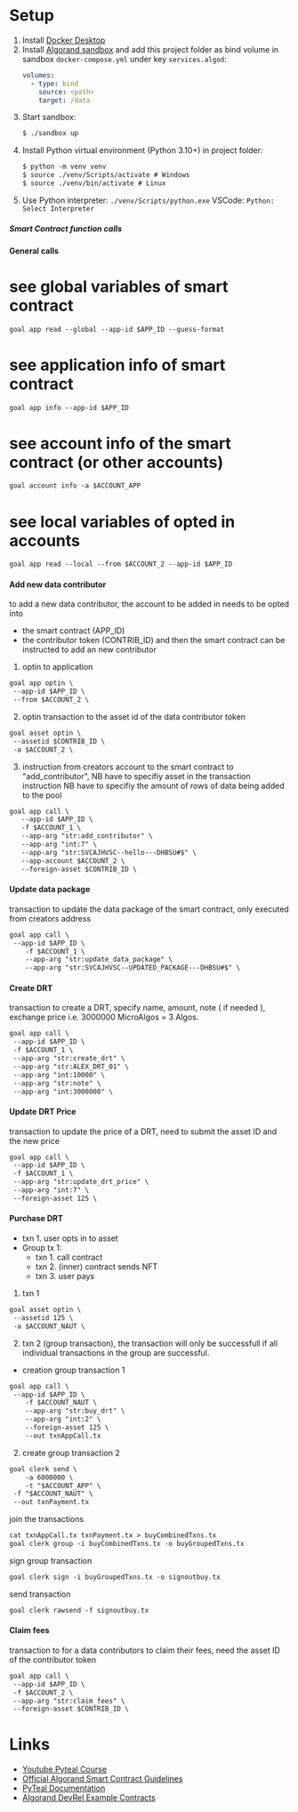 # Setup

1. Install [Docker Desktop](https://www.docker.com/products/docker-desktop)
2. Install [Algorand sandbox](https://github.com/algorand/sandbox)
   and add this project folder as bind volume in sandbox `docker-compose.yml` under key `services.algod`:
   ```yml
   volumes:
     - type: bind
       source: <path>
       target: /data
   ```
3. Start sandbox:
   ```txt
   $ ./sandbox up
   ```
4. Install Python virtual environment (Python 3.10+) in project folder:
   ```txt
   $ python -m venv venv
   $ source ./venv/Scripts/activate # Windows
   $ source ./venv/bin/activate # Linux
   ```
5. Use Python interpreter: `./venv/Scripts/python.exe`
   VSCode: `Python: Select Interpreter`

##### Smart Contract function calls

#### General calls

# see global variables of smart contract

```txt
goal app read --global --app-id $APP_ID --guess-format
```

# see application info of smart contract

```txt
goal app info --app-id $APP_ID
```

# see account info of the smart contract (or other accounts)

```txt
goal account info -a $ACCOUNT_APP
```

# see local variables of opted in accounts

```txt
goal app read --local --from $ACCOUNT_2 --app-id $APP_ID
```

#### Add new data contributor

to add a new data contributor, the account to be added in needs to be opted into

- the smart contract (APP_ID)
- the contributor token (CONTRIB_ID)
  and then the smart contract can be instructed to add an new contributor

1. optin to application

```txt
goal app optin \
 --app-id $APP_ID \
 --from $ACCOUNT_2 \
```

2. optin transaction to the asset id of the data contributor token

```txt
goal asset optin \
 --assetid $CONTRIB_ID \
 -a $ACCOUNT_2 \
```

3. instruction from creators account to the smart contract to "add_contributor",
   NB have to specifiy asset in the transaction instruction
   NB have to specifiy the amount of rows of data being added to the pool

```txt
goal app call \
   --app-id $APP_ID \
   -f $ACCOUNT_1 \
   --app-arg "str:add_contributor" \
   --app-arg "int:7" \
   --app-arg "str:SVCAJHVSC--hello---DHBSU#$" \
   --app-account $ACCOUNT_2 \
   --foreign-asset $CONTRIB_ID \
```

#### Update data package

transaction to update the data package of the smart contract, only executed from creators address

```txt
goal app call \
 --app-id $APP_ID \
    -f $ACCOUNT_1 \
    --app-arg "str:update_data_package" \
    --app-arg "str:SVCAJHVSC--UPDATED_PACKAGE---DHBSU#$" \
```

#### Create DRT

transaction to create a DRT, specify name, amount, note ( if needed ), exchange price i.e. 3000000 MicroAlgos = 3 Algos.

```txt
goal app call \
 --app-id $APP_ID \
 -f $ACCOUNT_1 \
 --app-arg "str:create_drt" \
 --app-arg "str:ALEX_DRT_01" \
 --app-arg "int:10000" \
 --app-arg "str:note" \
 --app-arg "int:3000000" \
```

#### Update DRT Price

transaction to update the price of a DRT, need to submit the asset ID and the new price

```txt
goal app call \
 --app-id $APP_ID \
 -f $ACCOUNT_1 \
 --app-arg "str:update_drt_price" \
 --app-arg "int:7" \
 --foreign-asset 125 \
```

#### Purchase DRT

- txn 1. user opts in to asset
- Group tx 1:
  - txn 1. call contract
  - txn 2. (inner) contract sends NFT
  - txn 3. user pays

1. txn 1

```txt
goal asset optin \
 --assetid 125 \
 -a $ACCOUNT_NAUT \
```

2. txn 2 (group transaction), the transaction will only be successfull if all individual transactions in the group are successful.

- creation group transaction 1

```txt
goal app call \
 --app-id $APP_ID \
    -f $ACCOUNT_NAUT \
    --app-arg "str:buy_drt" \
    --app-arg "int:2" \
    --foreign-asset 125 \
    --out txnAppCall.tx
```

2. create group transaction 2

```txt
goal clerk send \
    -a 6000000 \
    -t "$ACCOUNT_APP" \
 -f "$ACCOUNT_NAUT" \
 --out txnPayment.tx
```

join the transactions

```txt
cat txnAppCall.tx txnPayment.tx > buyCombinedTxns.tx
goal clerk group -i buyCombinedTxns.tx -o buyGroupedTxns.tx
```

sign group transaction

```txt
goal clerk sign -i buyGroupedTxns.tx -o signoutbuy.tx
```

send transaction

```txt
goal clerk rawsend -f signoutbuy.tx
```

#### Claim fees

transaction to for a data contributors to claim their fees, need the asset ID of the contributor token

```txt
goal app call \
 --app-id $APP_ID \
 -f $ACCOUNT_2 \
 --app-arg "str:claim_fees" \
 --foreign-asset $CONTRIB_ID \
```

# Links

- [Youtube Pyteal Course](https://youtube.com/playlist?list=PLpAdAjL5F75CNnmGbz9Dm_k-z5I6Sv9_x)
- [Official Algorand Smart Contract Guidelines](https://developer.algorand.org/docs/get-details/dapps/avm/teal/guidelines/)
- [PyTeal Documentation](https://pyteal.readthedocs.io/en/latest/index.html)
- [Algorand DevRel Example Contracts](https://github.com/algorand/smart-contracts)
